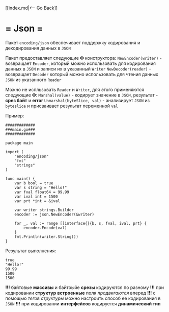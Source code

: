 [[index.md|<-- Go Back]]

# = Json =
Пакет `encoding/json` обеспечивает поддержку кодирования и декодирования данных в `JSON`

Пакет предоставляет следующие __Ф__ конструктора:
`NewEncoder(writer)` - возвращает `Encoder`, который можно использовать для кодирования данных в `JSON` и записи их в указанный `Writer`
`NewDecoder(reader)` - возвращает `Decoder` который можно использовать для чтения данных `JSON` из указанного  `Reader`

Можно не испльзовать `Reader` и `Writer`, для этого применяются следующие __Ф__:
`Marshal(value)` - кодирует значение в `JSON`, результат - __срез байт__ и __error__
`Unmarshal(byteSlice, val)` - анализирует `JSON` из `byteslice` и присваивает результат переменной `val`

Пример:
```
#############
###main.go###
#############

package main

import (
	"encoding/json"
	"fmt"
	"strings"
)

func main() {
	var b bool = true
	var s string = "Hello!"
	var fval float64 = 99.99
	var ival int = 1500
    var prt *int = &ival

	var writer strings.Builder
	encoder := json.NewEncoder(&writer)

    for _, val := range []interface{}{b, s, fval, ival, prt} {
		encoder.Encode(val)
	}
	fmt.Println(writer.String())
}

```
Результат выполнения:
```
true
"Hello!"
99.99
1500
1500

```

__!!!__ байтовые __массивы__ и байтоыйе __срезы__ кодируются по разному
__!!!__ при кодировании __структур__ __встроенные__ поля _продвигаются_ вперед
__!!!__ c помощью _тегов структуры_ можно настроить способ ее кодирования в `JSON`
__!!!__ при кодировании __интерфейсов__ кодируется __динамический тип__
